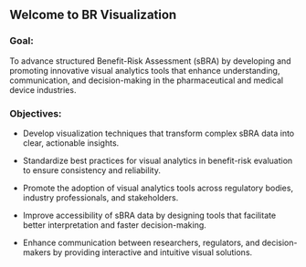 ## Welcome to BR Visualization

### Goal: 
To advance structured Benefit-Risk Assessment (sBRA) by developing and promoting innovative visual 
analytics tools that enhance understanding, communication, and decision-making in the 
pharmaceutical and medical device industries. 

### Objectives: 
- Develop  visualization techniques that transform complex sBRA data into clear, 
actionable insights.

- Standardize best practices for visual analytics in benefit-risk evaluation to ensure consistency and 
reliability.

- Promote the adoption of visual analytics tools across regulatory bodies, industry professionals, and 
stakeholders.

- Improve accessibility of sBRA data by designing tools that facilitate better interpretation and faster 
  decision-making.
  
- Enhance communication between researchers, regulators, and decision-makers by providing 
interactive and intuitive visual solutions.


